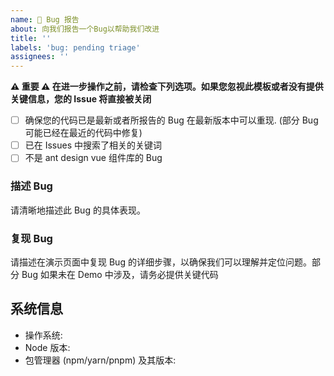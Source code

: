 ```yaml
---
name: 🐛 Bug 报告
about: 向我们报告一个Bug以帮助我们改进
title: ''
labels: 'bug: pending triage'
assignees: ''
---
```


**⚠️ 重要 ⚠️ 在进一步操作之前，请检查下列选项。如果您忽视此模板或者没有提供关键信息，您的 Issue 将直接被关闭**

- [ ] 确保您的代码已是最新或者所报告的 Bug 在最新版本中可以重现. (部分 Bug 可能已经在最近的代码中修复)
- [ ] 已在 Issues 中搜索了相关的关键词
- [ ] 不是 ant design vue 组件库的 Bug

### 描述 Bug

请清晰地描述此 Bug 的具体表现。

### 复现 Bug

请描述在演示页面中复现 Bug 的详细步骤，以确保我们可以理解并定位问题。部分 Bug 如果未在 Demo 中涉及，请务必提供关键代码

## 系统信息

- 操作系统:
- Node 版本:
- 包管理器 (npm/yarn/pnpm) 及其版本:
